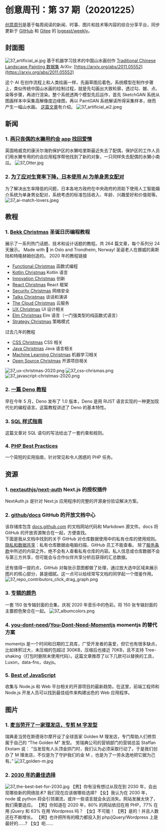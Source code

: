 # 创意周刊：第 37 期（20201225）

[创意周刊](https://www.yuque.com/u86464/weekly)是基于每周阅读的新闻、时事、图片和技术等内容的综合分享平台，同步更新于 [GitHub](https://github.com/logeast/weekly) 和 [Gitee](https://gitee.com/logeast/weekly) 的 [logeast/weekly](https://github.com/logeast/weekly)。

## 封面图

![37_artificial_ai.jpg](../../images/2020/37_artificial_ai.jpg)
基于机器学习技术的中国山水画创作
[Traditional Chinese Landscape Painting 数据集](https://github.com/alicex2020/Chinese-Landscape-Painting-Dataset)
ArXiv: [https://arxiv.org/abs/2011.05552](https://arxiv.org/abs/2011.05552)

这个 AI 在创作流程上和人类绘画一样，先画草图后着色。系统模型在制作步骤上，类似传统中国山水画的绘制过程，就是先勾画出大致轮廓，透过勾、皴、点、染等步骤，再进行渲染。整个系统透两个模型先后运作，首先 SketchGAN 系统从图画样本中采集高解像度边缘图，再以 PaintGAN 系统解读所得采集样本，继而产生一幅山水画。
[这篇文章](https://www.hk01.com/%E8%97%9D%E6%96%87/557800/ai-%E6%8A%80%E8%A1%93%E7%B9%AA%E4%B8%AD%E5%9C%8B%E5%B1%B1%E6%B0%B4%E7%95%AB-%E4%B8%83%E6%88%90%E5%8F%97%E6%B8%AC%E8%A9%A6%E8%8F%AF%E4%BA%BA%E7%84%A1%E6%B3%95%E5%88%86%E7%9C%9F%E5%81%BD)有介绍。
![37_artificial_ai2.jpeg](../../images/2020/37_artificial_ai2.jpeg)

## 新闻

### 1. [两只丧偶的水獭用约会 app 找回爱情](https://www.biede.com/otter-dating-app/)

英国格威克的康沃尔海豹保护区的水獭哈里斯最近失去了配偶，保护区的工作人员们用水獭专用的约会应用程序帮他找到了新的对象，一只同样失去配偶的水獭小南瓜。
![37_Otter.jpg](../../images/2020/37_Otter.jpg)

### 2. [为了应对生育率下降，日本使用 AI 为单身男女配对](https://www.reuters.com/article/japan-matchmaking-ai/love-match-tokyo-to-help-fund-japanese-ai-cupid-upgrades-report-idUSKBN28H19G)

为了解决出生率降低的问题，日本各地方政府在中央政府的资助下使用人工智能婚介系统为单身男女配对，系统考虑的标准包括收入、年龄、兴趣爱好和价值观等。
![37_ai-match-lovers.jpeg](../../images/2020/37_ai-match-lovers.jpeg)

## 教程

### 1. [Bekk Christmas](https://bekk.christmas/) 圣诞日历编程教程

展示了一系列热门话题、技术和设计话题的教程。共 264 篇文章，每个系列分 24 天展示。
Made with 🎅 in Oslo and Trondheim, Norway!
圣诞老人在挪威的奥斯陆和特隆赫姆创造的。
2020 年的教程链接

-   [Functional Christmas](https://functional.christmas/) 函数式编程
-   [Kotlin Christmas](https://kotlin.christmas/) Kotlin 语言
-   [Innovation Christmas](https://innovation.christmas/) 创新
-   [React Christmas](https://react.christmas/) React 框架
-   [Security Christmas](https://security.christmas/) 网络安全
-   [Talks Christmas](https://talks.christmas/) 谈话和演讲
-   [The Cloud Christmas](https://thecloud.christmas/) 云服务
-   [UX Christmas](https://ux.christmas/) UI 设计相关
-   [Elm Christmas](https://elm.christmas/) Elm 语言（一门强类型的纯函数式语言）
-   [Strategy Christmas](https://strategy.christmas/) 策略模式

过去几年的教程

-   [CSS Christmas](https://css.christmas/) CSS 相关
-   [Java Christmas](https://java.christmas/) Java 语言相关
-   [Machine Learning Christmas](https://ml.christmas/) 机器学习相关
-   [Open Source Christmas](https://opensource.christmas/) 开源项目相关

![37_ux-christmas-2020.png](../../images/2020/37_ux-christmas-2020.png)
![37_css-chrismas.png](../../images/2020/37_css-chrismas.png)
![37_javascript-christmas-2020.png](../../images/2020/37_javascript-christmas-2020.png)

### 2. [一篇 Deno 教程](https://blog.logrocket.com/deno-1-0-what-you-need-to-know/)

早在今年 5 月，Deno 发布了 1.0 版本，Deno 是用 RUST 语言实现的一种更加现代化的编程语言。这篇教程讲述了 Deno 的基本特性。

### 3. [SQL 样式指南](https://www.sqlstyle.guide/zh/)

这篇文章对 SQL 语句的写法给出了一套约束和规则。

### 4. [PHP Best Practices](https://phpbestpractices.org/)

一个简短的实用指南，针对常见和令人困惑的 PHP 任务。

## 资源

### 1. [nextauthjs](https://github.com/nextauthjs)/[next-auth](https://github.com/nextauthjs/next-auth) Next.js 的授权插件

NextAuth.js 是针对 Next.js 应用程序的完整的开源身份验证解决方案。

### 2. [github](https://github.com/github)/[docs](https://github.com/github/docs) GitHub 的开放文档中心

该存储库包含 [docs.github.com](https://docs.github.com/en) 的文档网站代码和 Markdown 源文件。docs 将 GitHub 的开放资源聚合在一起，方便查找。  
下面是我从文档中找到的关于 GitHub 对仓库数据使用中的私有仓库的使用规则。  
[隐私和数据共享](https://docs.github.com/cn/free-pro-team@latest/github/understanding-how-github-uses-and-protects-your-data/about-githubs-use-of-your-data#%E9%9A%90%E7%A7%81%E5%92%8C%E6%95%B0%E6%8D%AE%E5%85%B1%E4%BA%AB)：私有仓库数据由电脑扫描，GitHub 员工不能查看。 除了[服务条款](https://docs.github.com/cn/free-pro-team@latest/articles/github-terms-of-service/#3-access)中所述的内容之外，绝不会有人查看私有仓库的内容。私人信息或仓库数据不会与第三方共享，但可能会与合作伙伴共享分析后获得的汇总数据。

还有值得一提的点，GitHub 对每张示意图都做了处理，通过放大选中区域来展示图片的核心部分，甚是细腻。这一点可以给经常写文档的同学起一个借鉴作用。
![37_repo_contributors_click_drag_graph.png](../../images/2020/37_repo_contributors_click_drag_graph.png)

### 3. [专辑的颜色](https://albumcolors.com/?ref=sidebar)

一套 150 张专辑封面的合集，庆祝 2020 年音乐中的色彩。将 150 张专辑封面的主要颜色聚合在一起。
![37_albumcolors.png](../../images/2020/37_albumcolors.png)

### 4. [you-dont-need](https://github.com/you-dont-need)/[You-Dont-Need-Momentjs](https://github.com/you-dont-need/You-Dont-Need-Momentjs) momentjs 的替代方案

momentjs 是一个时间和日期的工具库，广受开发者的喜爱，但它也有很多缺点，比如体积过大，未压缩的包超过 300KB，压缩后也接近 70KB，且不支持 Tree-shaking（打包时删除未使用代码）。这篇文章推荐了以下几款可以替换的工具，Luxon，data-fns，dayjs。

### 5. [Best of JavaScript](https://bestofjs.org/)

收集与 Node.js 和 Web 平台相关的开源项目的最新趋势。在这里，前端工程师和 Node.js 开发人员可以找到最佳组件来构建出色的 Web 应用程序。

## 图片

### 1. [麦当劳开了一家理发店，专剪 M 字发型](https://www.biede.com/golden-m-hairdo-mcdonalds/)

瑞典麦当劳在斯德哥尔摩开设了全球首家 Golden M 理发店，专门帮助人们修剪属于自己的 “The Golden M” 发型。
劳瑞典公司的营销部门的营销总监 Staffan Ekstam 说： “当发现有人头顶金拱门时，我们认为必须采取行动了。于是我们创办了 M 理发店，不仅是为了守护我们的金 M ，也是为了一劳永逸地把它据为己有。”
![37_golden-m.jpg](../../images/2020/37_golden-m2.png)

### 2. [2030 年的最佳选择](https://www.commitstrip.com/en/2020/12/01/the-best-bet-for-2030/)

![37_the-best-bet-for-2030.jpg](../../images/2020/37_the-best-bet-for-2030.jpg)
【男】你有没有想过从现在到 2030 年，会出现哪些新的网络技术? 我们现在应该做哪些选择?
【女】我认为在 2030 年，node 或 python 将会引领潮流，或许一些语言就会永远消失。网站发展太快了，我们需要适应。
【男】你知道在 2020 年，80% 的网站依旧在用 PHP，77% 在用 jQuery 和 63% 在用 Wordpress 吗？
【女】不可能！
【男】是的！并且人数还在不断增长。
【男】也许把所有的精力都投入到 php/jQuery/Wordpress 上是最好的......?
【女】呃......

